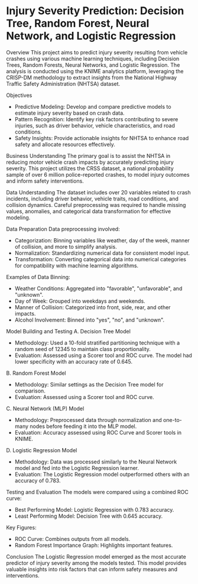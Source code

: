 # Injury Severity Prediction: Decision Tree, Random Forest, Neural Network, and Logistic Regression

Overview
This project aims to predict injury severity resulting from vehicle crashes using various machine learning techniques, including Decision Trees, Random Forests, Neural Networks, and Logistic Regression. The analysis is conducted using the KNIME analytics platform, leveraging the CRISP-DM methodology to extract insights from the National Highway Traffic Safety Administration (NHTSA) dataset.


Objectives
- Predictive Modeling: Develop and compare predictive models to estimate injury severity based on crash data.
- Pattern Recognition: Identify key risk factors contributing to severe injuries, such as driver behavior, vehicle characteristics, and road conditions.
- Safety Insights: Provide actionable insights for NHTSA to enhance road safety and allocate resources effectively.


Business Understanding
The primary goal is to assist the NHTSA in reducing motor vehicle crash impacts by accurately predicting injury severity. This project utilizes the CRSS dataset, a national probability sample of over 6 million police-reported crashes, to model injury outcomes and inform safety interventions.


Data Understanding
The dataset includes over 20 variables related to crash incidents, including driver behavior, vehicle traits, road conditions, and collision dynamics. Careful preprocessing was required to handle missing values, anomalies, and categorical data transformation for effective modeling.


Data Preparation
Data preprocessing involved:

- Categorization: Binning variables like weather, day of the week, manner of collision, and more to simplify analysis.
- Normalization: Standardizing numerical data for consistent model input.
- Transformation: Converting categorical data into numerical categories for compatibility with machine learning algorithms.


Examples of Data Binning:
- Weather Conditions: Aggregated into "favorable", "unfavorable", and "unknown".
- Day of Week: Grouped into weekdays and weekends.
- Manner of Collision: Categorized into front, side, rear, and other impacts.
- Alcohol Involvement: Binned into "yes", "no", and "unknown".


Model Building and Testing
A. Decision Tree Model
- Methodology: Used a 10-fold stratified partitioning technique with a random seed of 12345 to maintain class proportionality.
- Evaluation: Assessed using a Scorer tool and ROC curve. The model had lower specificity with an accuracy rate of 0.645.


B. Random Forest Model
- Methodology: Similar settings as the Decision Tree model for comparison.
- Evaluation: Assessed using a Scorer tool and ROC curve.


C. Neural Network (MLP) Model
- Methodology: Preprocessed data through normalization and one-to-many nodes before feeding it into the MLP model.
- Evaluation: Accuracy assessed using ROC Curve and Scorer tools in KNIME.


D. Logistic Regression Model
- Methodology: Data was processed similarly to the Neural Network model and fed into the Logistic Regression learner.
- Evaluation: The Logistic Regression model outperformed others with an accuracy of 0.783.


Testing and Evaluation
The models were compared using a combined ROC curve:

- Best Performing Model: Logistic Regression with 0.783 accuracy.
- Least Performing Model: Decision Tree with 0.645 accuracy.


Key Figures:
- ROC Curve: Combines outputs from all models.
- Random Forest Importance Graph: Highlights important features.


Conclusion
The Logistic Regression model emerged as the most accurate predictor of injury severity among the models tested. This model provides valuable insights into risk factors that can inform safety measures and interventions.
